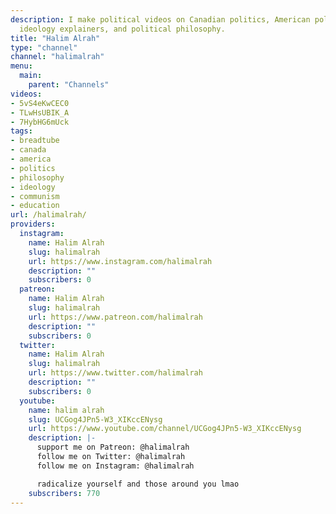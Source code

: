```yaml
---
description: I make political videos on Canadian politics, American politics, political
  ideology explainers, and political philosophy.
title: "Halim Alrah"
type: "channel"
channel: "halimalrah"
menu:
  main:
    parent: "Channels"
videos:
- 5vS4eKwCEC0
- TLwHsUBIK_A
- 7HybHG6mUck
tags:
- breadtube
- canada
- america
- politics
- philosophy
- ideology
- communism
- education
url: /halimalrah/
providers:
  instagram:
    name: Halim Alrah
    slug: halimalrah
    url: https://www.instagram.com/halimalrah
    description: ""
    subscribers: 0
  patreon:
    name: Halim Alrah
    slug: halimalrah
    url: https://www.patreon.com/halimalrah
    description: ""
    subscribers: 0
  twitter:
    name: Halim Alrah
    slug: halimalrah
    url: https://www.twitter.com/halimalrah
    description: ""
    subscribers: 0
  youtube:
    name: halim alrah
    slug: UCGog4JPn5-W3_XIKccENysg
    url: https://www.youtube.com/channel/UCGog4JPn5-W3_XIKccENysg
    description: |-
      support me on Patreon: @halimalrah
      follow me on Twitter: @halimalrah
      follow me on Instagram: @halimalrah

      radicalize yourself and those around you lmao
    subscribers: 770
---
```

